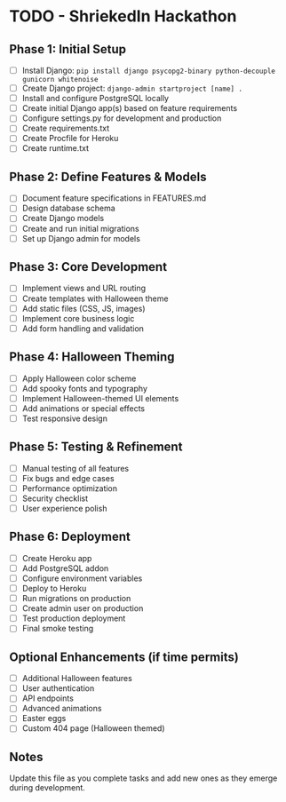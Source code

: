 # TODO - ShriekedIn Hackathon

## Phase 1: Initial Setup
- [ ] Install Django: `pip install django psycopg2-binary python-decouple gunicorn whitenoise`
- [ ] Create Django project: `django-admin startproject [name] .`
- [ ] Install and configure PostgreSQL locally
- [ ] Create initial Django app(s) based on feature requirements
- [ ] Configure settings.py for development and production
- [ ] Create requirements.txt
- [ ] Create Procfile for Heroku
- [ ] Create runtime.txt

## Phase 2: Define Features & Models
- [ ] Document feature specifications in FEATURES.md
- [ ] Design database schema
- [ ] Create Django models
- [ ] Create and run initial migrations
- [ ] Set up Django admin for models

## Phase 3: Core Development
- [ ] Implement views and URL routing
- [ ] Create templates with Halloween theme
- [ ] Add static files (CSS, JS, images)
- [ ] Implement core business logic
- [ ] Add form handling and validation

## Phase 4: Halloween Theming
- [ ] Apply Halloween color scheme
- [ ] Add spooky fonts and typography
- [ ] Implement Halloween-themed UI elements
- [ ] Add animations or special effects
- [ ] Test responsive design

## Phase 5: Testing & Refinement
- [ ] Manual testing of all features
- [ ] Fix bugs and edge cases
- [ ] Performance optimization
- [ ] Security checklist
- [ ] User experience polish

## Phase 6: Deployment
- [ ] Create Heroku app
- [ ] Add PostgreSQL addon
- [ ] Configure environment variables
- [ ] Deploy to Heroku
- [ ] Run migrations on production
- [ ] Create admin user on production
- [ ] Test production deployment
- [ ] Final smoke testing

## Optional Enhancements (if time permits)
- [ ] Additional Halloween features
- [ ] User authentication
- [ ] API endpoints
- [ ] Advanced animations
- [ ] Easter eggs
- [ ] Custom 404 page (Halloween themed)

## Notes
Update this file as you complete tasks and add new ones as they emerge during development.
